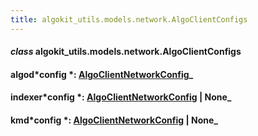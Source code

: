 ```yaml
---
title: algokit_utils.models.network.AlgoClientConfigs
---
```


#### _class_ algokit_utils.models.network.AlgoClientConfigs

#### algod*config *: [AlgoClientNetworkConfig](/reference/algokit-utils-py/api/AlgoClientNetworkConfig#algokit_utils.models.network.AlgoClientNetworkConfig)\_

#### indexer*config *: [AlgoClientNetworkConfig](/reference/algokit-utils-py/api/AlgoClientNetworkConfig#algokit_utils.models.network.AlgoClientNetworkConfig) | None\_

#### kmd*config *: [AlgoClientNetworkConfig](/reference/algokit-utils-py/api/AlgoClientNetworkConfig#algokit_utils.models.network.AlgoClientNetworkConfig) | None\_

